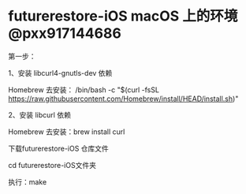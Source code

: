 # futurerestore-iOS   macOS 上的环境   @pxx917144686

第一步：

1、安装 libcurl4-gnutls-dev 依赖


Homebrew 去安装： /bin/bash -c "$(curl -fsSL https://raw.githubusercontent.com/Homebrew/install/HEAD/install.sh)"



2、安装  libcurl 依赖

Homebrew 去安装：brew install curl




下载futurerestore-iOS  仓库文件

cd futurerestore-iOS文件夹


执行：make




